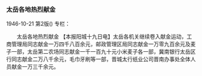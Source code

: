 ### 太岳各地热烈献金

1946-10-21
第2版()
专栏：

　　太岳各地热烈献金
    【本报阳城十九日电】太岳各机关继续卷入献金运动，工商管理局同志献金一万四千八百余元，邮政管理区局同志献金一万零九百余元及麦子一部，太岳第二农场同志献金一千一百九十元小米麦子各一部，冀南银行太岳区行同志献金二万八千余元，毛巾牙刷等一部，晋城太行纸业公司晋南办事处全体人员献金一万三千余元。
